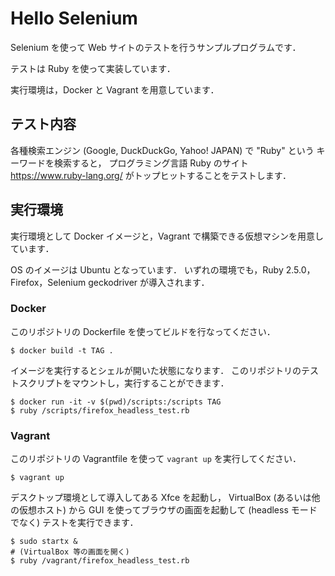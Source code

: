 # Hello Selenium

Selenium を使って Web サイトのテストを行うサンプルプログラムです．

テストは Ruby を使って実装しています．

実行環境は，Docker と Vagrant を用意しています．


## テスト内容

各種検索エンジン (Google, DuckDuckGo, Yahoo! JAPAN) で "Ruby" という
キーワードを検索すると，
プログラミング言語 Ruby のサイト https://www.ruby-lang.org/ がトップヒットすることをテストします．


## 実行環境

実行環境として Docker イメージと，Vagrant で構築できる仮想マシンを用意しています．

OS のイメージは Ubuntu となっています．
いずれの環境でも，Ruby 2.5.0，Firefox，Selenium geckodriver が導入されます．

### Docker

このリポジトリの Dockerfile を使ってビルドを行なってください．

```
$ docker build -t TAG .
```

イメージを実行するとシェルが開いた状態になります．
このリポジトリのテストスクリプトをマウントし，実行することができます．

```
$ docker run -it -v $(pwd)/scripts:/scripts TAG
$ ruby /scripts/firefox_headless_test.rb
```


### Vagrant

このリポジトリの Vagrantfile を使って ``vagrant up`` を実行してください．

```
$ vagrant up
```

デスクトップ環境として導入してある Xfce を起動し，
VirtualBox (あるいは他の仮想ホスト) から GUI を使ってブラウザの画面を起動して (headless モードでなく) テストを実行できます．

```
$ sudo startx &
# (VirtualBox 等の画面を開く)
$ ruby /vagrant/firefox_headless_test.rb
```
